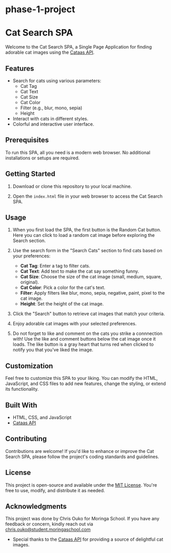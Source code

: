 # phase-1-project
# Cat Search SPA

Welcome to the Cat Search SPA, a Single Page Application for finding adorable cat images using the [Cataas API](https://cataas.com/#/).


## Features

- Search for cats using various parameters:
  - Cat Tag
  - Cat Text
  - Cat Size
  - Cat Color
  - Filter (e.g., blur, mono, sepia)
  - Height
- Interact with cats in different styles.
- Colorful and interactive user interface.

## Prerequisites

To run this SPA, all you need is a modern web browser. No additional installations or setups are required.

## Getting Started

1. Download or clone this repository to your local machine.

2. Open the `index.html` file in your web browser to access the Cat Search SPA.

## Usage

1. When you first load the SPA, the first button is the Random Cat button. Here you can click to load a random cat image before exploring the Search section.

2. Use the search form in the "Search Cats" section to find cats based on your preferences:
   - **Cat Tag**: Enter a tag to filter cats.
   - **Cat Text**: Add text to make the cat say something funny.
   - **Cat Size**: Choose the size of the cat image (small, medium, square, original).
   - **Cat Color**: Pick a color for the cat's text.
   - **Filter**: Apply filters like blur, mono, sepia, negative, paint, pixel to the cat image.
   - **Height**: Set the height of the cat image.

3. Click the "Search" button to retrieve cat images that match your criteria.

4. Enjoy adorable cat images with your selected preferences.

5. Do not forget to like and comment on the cats you strike a connnection with! Use the like and comment buttons below the cat image once it loads. The like button is a gray heart that turns red when clicked to notify you that you've liked the image.

## Customization

Feel free to customize this SPA to your liking. You can modify the HTML, JavaScript, and CSS files to add new features, change the styling, or extend its functionality.

## Built With

- HTML, CSS, and JavaScript
- [Cataas API](https://cataas.com/#/)

## Contributing

Contributions are welcome! If you'd like to enhance or improve the Cat Search SPA, please follow the project's coding standards and guidelines.

## License

This project is open-source and available under the [MIT License](LICENSE). You're free to use, modify, and distribute it as needed.

## Acknowledgments

This project was done by Chris Ouko for Moringa School. If you have any feedback or concern, kindly reach out via chris.ouko@student.moringaschool.com 

- Special thanks to the [Cataas API](https://cataas.com/#/) for providing a source of delightful cat images.
